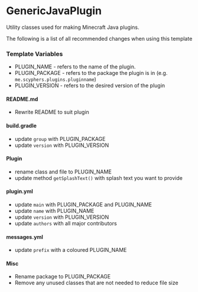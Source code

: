 # GenericJavaPlugin
Utility classes used for making Minecraft Java plugins.

The following is a list of all recommended changes when using this template
### Template Variables 
- PLUGIN_NAME - refers to the name of the plugin.
- PLUGIN_PACKAGE - refers to the package the plugin is in (e.g. `me.scyphers.plugins.pluginname`)
- PLUGIN_VERSION - refers to the desired version of the plugin

#### README.md
- Rewrite README to suit plugin

#### build.gradle
- update `group` with PLUGIN_PACKAGE
- update `version` with PLUGIN_VERSION

#### Plugin
- rename class and file to PLUGIN_NAME
- update method `getSplashText()` with splash text you want to provide

#### plugin.yml
- update `main` with PLUGIN_PACKAGE and PLUGIN_NAME
- update `name` with PLUGIN_NAME
- update `version` with PLUGIN_VERSION
- update `authors` with all major contributors

#### messages.yml
- update `prefix` with a coloured PLUGIN_NAME

#### Misc
- Rename package to PLUGIN_PACKAGE
- Remove any unused classes that are not needed to reduce file size
